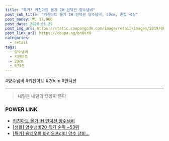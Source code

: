 ```yaml
--- 
title: "특가! 키친아트 올가 IH 인덕션 양수냄비" 
post_sub_title: "키친아트 올가 IH 인덕션 양수냄비, 20cm, 혼합 색상" 
post_money: ₩. 17,960 
post_date: 2020.01.29 
post_img_url: https://static.coupangcdn.com/image/retail/images/2019/06/26/11/7/f9fa0086-db12-4936-8828-07de4f2baf67.jpg 
post_link_url: https://coupa.ng/bnHVrH 
categories: 
  - retail 
tags: 
  - 양수냄비 
  - 키친아트 
  - 20cm 
  - 인덕션 
--- 
```

  #양수냄비 #키친아트 #20cm #인덕션 
<hr> 

> 내일은 내일의 태양이 뜬다 


### POWER LINK

* <a href="https://blog.naver.com/fasyy4321/221790180259" target="_blank">키친아트 올가 IH 인덕션 양수냄비</a>
* <a href="https://blog.naver.com/sakai111/221788406149" target="_blank"> [생활] 양수냄비20 특가 순위 ~53위</a>
* <a href="https://blog.naver.com/santokki14/221788847956" target="_blank">[특가] 슐테우퍼 바리오프리티 양수 냄비...</a>
